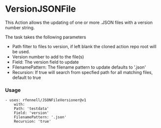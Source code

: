 # VersionJSONFile

This Action allows the updating of one or more .JSON files with a version number string.

The task takes the following parameters

* Path filter to files to version, if left blank the cloned action repo root will be used.
* Version number to add to the file(s)
* Field: The version field to update
* FilenamePattern: The filename pattern to update defaults to '.json'
* Recursion: If true will search from specfied path for all matching files, default to true

### Usage

```
- uses: rfennell/JSONFileVersioner@v1
    with:
    Path: 'testdata'
    Field: 'version'
    FilenamePattern: '.json' 
    Recursion: 'true'
```